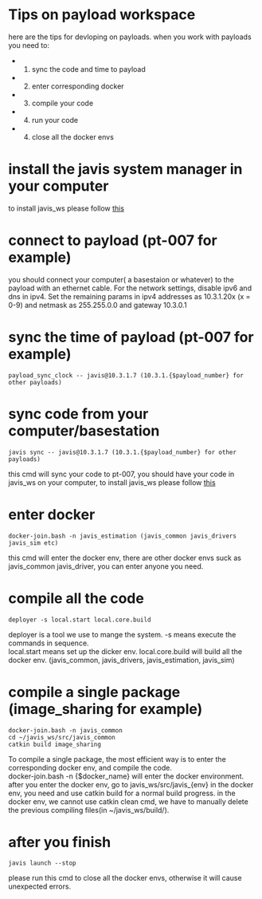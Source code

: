 Tips on payload workspace
===========================

here are the tips for devloping on payloads. when you work with payloads you need to:
* 1. sync the code and time to payload
* 2. enter corresponding docker
* 3. compile your code
* 4. run your code
* 4. close all the docker envs

# install the javis system manager in your computer
to install javis_ws please follow [this](https://bitbucket.org/castacks/javis_ugv/src/develop/docs/getting_started.md) 

# connect to payload (pt-007 for example)
you should connect your computer( a basestaion or whatever) to the payload with an ethernet cable. For the network settings, disable ipv6 and dns in ipv4. Set the remaining params in ipv4 addresses as 10.3.1.20x (x = 0-9) and netmask as 255.255.0.0 and gateway 10.3.0.1

# sync the time of payload (pt-007 for example)
    payload_sync_clock -- javis@10.3.1.7 (10.3.1.{$payload_number} for other payloads)

# sync code from your computer/basestation
    javis sync -- javis@10.3.1.7 (10.3.1.{$payload_number} for other payloads)
this cmd will sync your code to pt-007, you should have your code in javis_ws on your computer, to install javis_ws please follow [this](https://bitbucket.org/castacks/javis_ugv/src/develop/docs/getting_started.md) 

# enter docker
    docker-join.bash -n javis_estimation (javis_common javis_drivers javis_sim etc)
this cmd will enter the docker env, there are other docker envs suck as javis_common javis_driver, you can enter anyone you need.

# compile all the code
    deployer -s local.start local.core.build
deployer is a tool we use to mange the system. -s means execute the commands in sequence.  
local.start means set up the dicker env.
local.core.build will build all the docker env. (javis_common, javis_drivers, javis_estimation, javis_sim)

# compile a single package (image_sharing for example)
    docker-join.bash -n javis_common
    cd ~/javis_ws/src/javis_common
    catkin build image_sharing
To compile a single package, the most efficient way is to enter the corresponding docker env, and compile the code.  
docker-join.bash -n {$docker_name} will enter the docker environment.  
after you enter the docker env, go to javis_ws/src/javis_{env} in the docker env, you need and use catkin build for a normal build progress. 
in the docker env, we cannot use catkin clean cmd, we have to manually delete the previous compiling files(in ~/javis_ws/build/).

# after you finish
    javis launch --stop 
please run this cmd to close all the docker envs, otherwise it will cause unexpected errors.
